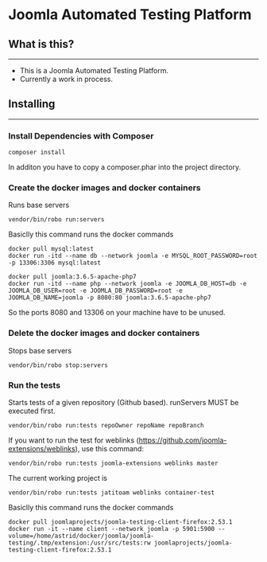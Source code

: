 # Joomla Automated Testing Platform

## What is this?
---------------------
* This is a Joomla Automated Testing Platform.
* Currently a work in process.


## Installing
---------------------

### Install Dependencies with Composer

```
composer install
```

In additon you have to copy a composer.phar into the project directory.

### Create the docker images and docker containers

Runs base servers

```
vendor/bin/robo run:servers
```

Basiclly this command runs the docker commands

```
docker pull mysql:latest
docker run -itd --name db --network joomla -e MYSQL_ROOT_PASSWORD=root -p 13306:3306 mysql:latest
```

```
docker pull joomla:3.6.5-apache-php7
docker run -itd --name php --network joomla -e JOOMLA_DB_HOST=db -e JOOMLA_DB_USER=root -e JOOMLA_DB_PASSWORD=root -e JOOMLA_DB_NAME=joomla -p 8080:80 joomla:3.6.5-apache-php7
```

So the ports 8080 and 13306 on your machine have to be unused.


### Delete the docker images and docker containers

Stops base servers

```
vendor/bin/robo stop:servers
```


### Run the tests

Starts tests of a given repository (Github based).
runServers MUST be executed first.

```
vendor/bin/robo run:tests repoOwner repoName repoBranch
```

If you want to run the test for weblinks (https://github.com/joomla-extensions/weblinks), use this command:

```
vendor/bin/robo run:tests joomla-extensions weblinks master
```

The current working project is

```
vendor/bin/robo run:tests jatitoam weblinks container-test
```

Basiclly this command runs the docker commands

```
docker pull joomlaprojects/joomla-testing-client-firefox:2.53.1
docker run -it --name client --network joomla -p 5901:5900 --volume=/home/astrid/docker/joomla/joomla-testing/.tmp/extension:/usr/src/tests:rw joomlaprojects/joomla-testing-client-firefox:2.53.1
```